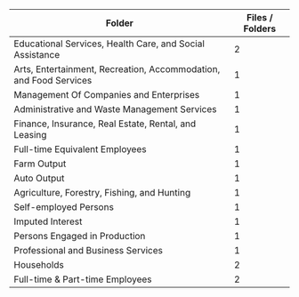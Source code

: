 | Folder                                                            |   Files / Folders |
|-------------------------------------------------------------------|-------------------|
| Educational Services, Health Care, and Social Assistance          |                 2 |
| Arts, Entertainment, Recreation, Accommodation, and Food Services |                 1 |
| Management Of Companies and Enterprises                           |                 1 |
| Administrative and Waste Management Services                      |                 1 |
| Finance, Insurance, Real Estate, Rental, and Leasing              |                 1 |
| Full-time Equivalent Employees                                    |                 1 |
| Farm Output                                                       |                 1 |
| Auto Output                                                       |                 1 |
| Agriculture, Forestry, Fishing, and Hunting                       |                 1 |
| Self-employed Persons                                             |                 1 |
| Imputed Interest                                                  |                 1 |
| Persons Engaged in Production                                     |                 1 |
| Professional and Business Services                                |                 1 |
| Households                                                        |                 2 |
| Full-time & Part-time Employees                                   |                 2 |